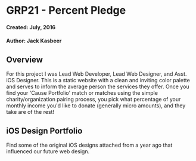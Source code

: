 # GRP21 - Percent Pledge
#### Created: July, 2016
#### Author: Jack Kasbeer

## Overview
For this project I was Lead Web Developer, Lead Web Designer, and Asst. iOS Designer.  This is a static website with a clean and inviting color palette and serves to inform the average person the services they offer.  Once you find your 'Cause Portfolio' match or matches using the simple charity/organization pairing process, you pick what percentage of your monthly income you'd like to donate (generally micro amounts), and they take are of the rest!  

## iOS Design Portfolio
Find some of the original iOS designs attached from a year ago that influenced our future web design.
